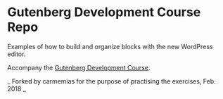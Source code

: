 # Gutenberg Development Course Repo

Examples of how to build and organize blocks with the new WordPress editor.

Accompany the [Gutenberg Development Course](https://gutenberg.courses/).

_ Forked by carmemias for the purpose of practising the exercises, Feb. 2018 _
